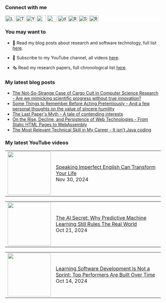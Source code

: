 ### Connect with me

<div style="background-color: white;">
  <a href="https://linkedin.com/in/cesarsotovalero" target="blank"><img align="center" src="https://cdn.jsdelivr.net/npm/simple-icons@3.0.1/icons/linkedin.svg" alt="LinkedIn" height="20" width="30" /></a>
  <a href="https://x.com/cesarsotovalero" target="blank"><img align="center" src="https://cdn.jsdelivr.net/npm/simple-icons@13.12.0/icons/x.svg" alt="Twitter" height="20" width="30" /></a>
  <a href="https://www.youtube.com/channel/UCR4rI98w6-MqYoCS6jR9LGg" target="blank"><img align="center" src="https://cdn.jsdelivr.net/npm/simple-icons@3.0.1/icons/youtube.svg" alt="YouTube" height="20" width="30" /></a>
  <a href="https://scholar.google.es/citations?user=jNBoowwAAAAJ&hl=en" target="blank"><img align="center" src="https://cdn.jsdelivr.net/npm/simple-icons@3.0.1/icons/googlescholar.svg" alt="GoogleSchoolar" height="20" width="30" /></a>
  <a href="https://orcid.org/0000-0003-0541-6411" target="blank"><img align="center" src="https://cdn.jsdelivr.net/npm/simple-icons@3.0.1/icons/orcid.svg" alt="ORCID" height="20" width="30" /></a>
  <a href="https://dblp.uni-trier.de/pid/192/3923.html" target="blank"><img align="center" src="https://cdn.jsdelivr.net/npm/simple-icons@3.0.1/icons/dblp.svg" alt="dblp" height="20" width="30" /></a>
  <a href="https://www.researchgate.net/profile/Cesar_Soto-Valero" target="blank"><img align="center" src="https://cdn.jsdelivr.net/npm/simple-icons@3.0.1/icons/researchgate.svg" alt="ResearchGate" height="20" width="30" /></a>
  <a href="https://stackoverflow.com/users/10480869/cesarsotovalero" target="blank"><img align="center" src="https://cdn.jsdelivr.net/npm/simple-icons@3.0.1/icons/stackoverflow.svg" alt="StackOverflow" height="20" width="30" /></a>
  <a href="http://feeds.feedburner.com/cesarsotovalero" target="blank"><img align="center" src="https://cdn.jsdelivr.net/npm/simple-icons@3.0.1/icons/rss.svg" alt="R" height="20" width="30" /></a>
</div>

### You may want to
  
- 📕 Read my blog posts about research and software technology, full list [here](https://www.cesarsotovalero.net/blog).

- 🎥 Subscribe to my YouTube channel, all videos [here](https://www.youtube.com/@cesarsotovalero/videos).

- 🗞 Read my research papers, full chronological list [here](https://www.cesarsotovalero.net/publications).

### My latest blog posts

<!-- BLOG-POST-LIST:START -->
- [The Not-So-Strange Case of Cargo Cult in Computer Science Research - Are we mimicking scientific progress without true innovation?](https://www.cesarsotovalero.net/blog/the-not-so-strange-case-of-cargo-cult-in-computer-science-research.html)
- [Some Things to Remember Before Acting Pretentiously - And a few personal thoughts on the value of sincere humility](https://www.cesarsotovalero.net/blog/some-things-to-remember-before-acting-pretentiously.html)
- [The Last Paper&#39;s Myth - A tale of contending interests](https://www.cesarsotovalero.net/blog/the-last-paper-myth.html)
- [On the Rise, Decline, and Persistence of Web Technologies - From Static HTML Pages to WebAssembly](https://www.cesarsotovalero.net/blog/the-evolution-of-the-web-from-html-to-webassembly.html)
- [The Most Relevant Technical Skill in My Career - It isn&#39;t Java coding](https://www.cesarsotovalero.net/blog/the-most-relevant-technical-skill-in-my-career.html)
<!-- BLOG-POST-LIST:END -->

### My latest YouTube videos

<!-- YOUTUBE:START --><table style="border: none;"><tr><td style="border: none;"><a href="https://www.youtube.com/watch?v=GRd2nxNTZDI"><img width="140px" src="https://i.ytimg.com/vi/GRd2nxNTZDI/mqdefault.jpg"></a></td><td style="border: none;"><a href="https://www.youtube.com/watch?v=GRd2nxNTZDI">Speaking Imperfect English Can Transform Your Life</a><br/>Nov 30, 2024</td></tr></table><table style="border: none;"><tr><td style="border: none;"><a href="https://www.youtube.com/watch?v=n1t3XEAyUgQ"><img width="140px" src="https://i.ytimg.com/vi/n1t3XEAyUgQ/mqdefault.jpg"></a></td><td style="border: none;"><a href="https://www.youtube.com/watch?v=n1t3XEAyUgQ">The AI Secret: Why Predictive Machine Learning Still Rules The Real World</a><br/>Oct 21, 2024</td></tr></table><table style="border: none;"><tr><td style="border: none;"><a href="https://www.youtube.com/watch?v=y0mztKEUwzw"><img width="140px" src="https://i.ytimg.com/vi/y0mztKEUwzw/mqdefault.jpg"></a></td><td style="border: none;"><a href="https://www.youtube.com/watch?v=y0mztKEUwzw">Learning Software Development Is Not a Sprint: Top Performers Are Built Over Time</a><br/>Oct 14, 2024</td></tr></table><!-- YOUTUBE:END -->
